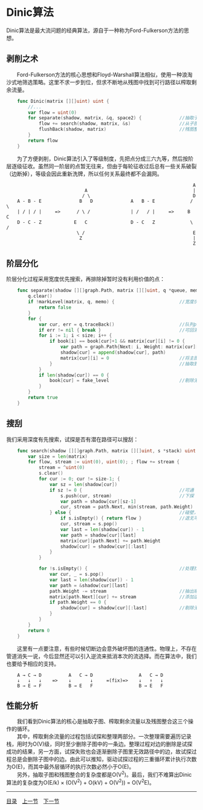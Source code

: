 # Dinic算法
Dinic算法是最大流问题的经典算法，源自于一种称为Ford-Fulkerson方法的思想。

## 剥削之术
　　Ford-Fulkerson方法的核心思想和Floyd-Warshall算法相似，使用一种浪淘沙式地筛选策略。这里不求一步到位，但求不断地从残图中找到可行路径以榨取剩余流量。
```go
	func Dinic(matrix [][]uint) uint {
		//...
		var flow = uint(0)
		for separate(shadow, matrix, &q, space2) {				//抽取子图（层次图）
			flow += search(shadow, matrix, &s)					//从子图中榨取剩余流量
			flushBack(shadow, matrix)							//残图整合（将榨干的子图合并回母图）
		}
		return flow
	}
```
　　为了方便剥削，Dinic算法引入了等级制度，先把点分成三六九等，然后按阶层逐级征收。虽然同一阶层的点暂无往来，但由于每轮征收过后总有一些关系破裂（边断掉），等级会因此重新洗牌，所以任何关系最终都不会漏网。
```
	                                                                 A
	                         A                                       |
	                        / \                                      D
	A - B - E              B   D              A   B - E             / \
	| / | / |     =>      / \ /               | /   / |     =>     B   C
	D - C - Z            E   C                D - C   Z             \ /
	                      \ /                                        E
	                       Z                                         |
	                                                                 Z
```

## 阶层分化
阶层分化过程采用宽度优先搜索，再排除掉暂时没有利用价值的点：
```go
	func separate(shadow [][]graph.Path, matrix [][]uint, q *queue, memo []uint) bool {
		q.clear()
		if !markLevel(matrix, q, memo) {						//宽度优先遍历
			return false
		}
		for {
			var cur, err = q.traceBack()						//队列pop出的点并没有实际删除
			if err != nil { break }								//可回溯遍历所有访问过的点
			for i := 1; i < size; i++ {
				if book[i] == book[cur]+1 && matrix[cur][i] != 0 {
					var path = graph.Path{Next: i, Weight: matrix[cur][i]}
					shadow[cur] = append(shadow[cur], path)
					matrix[cur][i] = 0							//将主图（邻接矩阵）内容
				}												//抽取到残图（邻接表）
			}
			if len(shadow[cur]) == 0 {
				book[cur] = fake_level							//剔除无效的中途点
			}
		}
		return true
	}
```

## 搜刮
我们采用深度有先搜索，试探是否有潜在路径可以搜刮：
```go
	func search(shadow [][]graph.Path, matrix [][]uint, s *stack) uint {
		var size = len(matrix)
		for flow, stream := uint(0), uint(0); ; flow += stream {
			stream = ^uint(0)
			s.clear()
			for cur := 0; cur != size-1; {
				var sz = len(shadow[cur])
				if sz != 0 {									//可通
					s.push(cur, stream)							//下探
					var path = shadow[cur][sz-1]
					cur, stream = path.Next, min(stream, path.Weight)
				} else {										//碰壁，退一步
					if s.isEmpty() { return flow }				//退无可退
					cur, stream = s.pop()
					var last = len(shadow[cur]) - 1
					var path = shadow[cur][last]
					matrix[cur][path.Next] += path.Weight
					shadow[cur] = shadow[cur][:last]
				}
			}

			for !s.isEmpty() {									//处理找到的增广路径
				var cur, _ = s.pop()
				var last = len(shadow[cur]) - 1
				var path = &shadow[cur][last]
				path.Weight -= stream							//抽出顺流
				matrix[path.Next][cur] += stream				//添加逆流容限，防止贪心断路
				if path.Weight == 0 {
					shadow[cur] = shadow[cur][:last]			//剔除无效残边
				}
			}
		}
		return 0
	}
```
　　这里有一点要注意，有些时候切断边会意外破坏图的连通性。物理上，不存在管道消失一说，今后显然还可以引入逆流来抵消本次的流选择。而在算法中，我们也要给予相应的支持。
```
	A → C → D          A   C → D                 A   C → D
	↓   ↓   ↓    =>    ↓       ↓     =(fix)=>    ↓   ↑   ↓
	B → E → F          B → E   F                 B → E   F
```


## 性能分析
　　我们看到Dinic算法的核心是抽取子图、榨取剩余流量以及残图整合这三个操作的循环。  
　　其中，榨取剩余流量的过程包括试探和整理两部分。一次整理需要遍历记录栈，用时为O(V)级，同时至少删除子图中的一条边。整理过程对边的删除是试探成功的结果，另一方面，试探失败也会逐渐删除子图里无效路径中的边，故试探过程总是会删除子图中的边。由此可以推知，驱动试探过程的三重循环累计执行次数为O(E)，而其中最外层循环的执行次数必然小于O(E)。  
　　另外，抽取子图和残图整合的复杂度都是O(V<sup>2</sup>)。最后，我们不难算出Dinic算法的复杂度为O(E/k) × (O(V<sup>2</sup>) + O(kV) + O(V<sup>2</sup>)) = O(V<sup>2</sup>E)。

---
[目录](../index.md)　[上一节](07-D.md)　[下一节](07.md)
